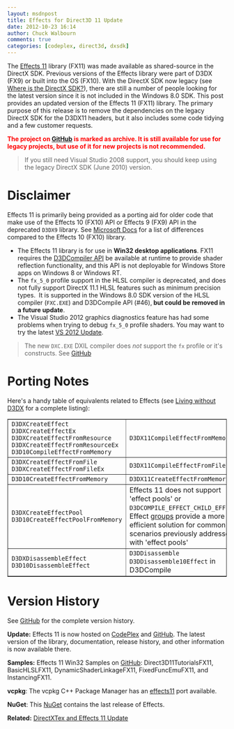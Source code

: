 ```yaml
---
layout: msdnpost
title: Effects for Direct3D 11 Update
date: 2012-10-23 16:14
author: Chuck Walbourn
comments: true
categories: [codeplex, direct3d, dxsdk]
---
```

The <a href="https://docs.microsoft.com/en-us/windows/desktop/direct3d11/d3d11-graphics-programming-guide-effects">Effects 11</a> library (FX11) was made available as shared-source in the DirectX SDK. Previous versions of the Effects library were part of D3DX (FX9) or built into the OS (FX10). With the DirectX SDK now legacy (see <a href="https://aka.ms/dxsdk">Where is the DirectX SDK?</a>), there are still a number of people looking for the latest version since it is not included in the Windows 8.0 SDK. This post provides an updated version of the Effects 11 (FX11) library. The primary purpose of this release is to remove the dependencies on the legacy DirectX SDK for the D3DX11 headers, but it also includes some code tidying and a few customer requests.
<!--more-->

<span style="color:red">**The project on [GitHub](https://github.com/Microsoft/FX11) is marked as archive. It is still available for use for legacy projects, but use of it for new projects is not recommended.**</span>

> If you still need Visual Studio 2008 support, you should keep using the legacy DirectX SDK (June 2010) version.

<h1>Disclaimer</h1>

Effects 11 is primarily being provided as a porting aid for older code that make use of the Effects 10 (FX10) API or Effects 9 (FX9) API in the deprecated <code>D3DX9</code> library. See <a href="https://docs.microsoft.com/en-us/windows/desktop/direct3d11/d3d11-graphics-programming-guide-effects-differences">Microsoft Docs</a> for a list of differences compared to the Effects 10 (FX10) library.

<ul>
 	<li>The Effects 11 library is for use in <strong>Win32 desktop applications</strong>. FX11 requires the <a href="https://walbourn.github.io/hlsl-fxc-and-d3dcompile/">D3DCompiler API</a> be available at runtime to provide shader reflection functionality, and this API is not deployable for Windows Store apps on Windows 8 or Windows RT.</li>
 	<li>The <code>fx_5_0</code> profile support in the HLSL compiler is deprecated, and does not fully support DirectX 11.1 HLSL features such as minimum precision types.  It is supported in the Windows 8.0 SDK version of the HLSL compiler (<code>FXC.EXE</code>) and D3DCompile API (#46),<strong> but could be removed in a future update</strong>.</li>
 	<li>The Visual Studio 2012 graphics diagnostics feature has had some problems when trying to debug <code>fx_5_0</code> profile shaders. You may want to try the latest <a href="http://go.microsoft.com/fwlink/?LinkID=290979">VS 2012 Update</a>.</li>
</ul>

> The new ``DXC.EXE`` DXIL compiler does *not* support the ``fx`` profile or it's constructs. See [GitHub](https://github.com/Microsoft/DirectXShaderCompiler/)

<h1>Porting Notes</h1>

Here's a handy table of equivalents related to Effects (see <a href="https://walbourn.github.io/living-without-d3dx/">Living without D3DX</a> for a complete listing):

<table border="1">
<tbody>
<tr>
<td><code>D3DXCreateEffect
D3DXCreateEffectEx
D3DXCreateEffectFromResource
D3DXCreateEffectFromResourceEx
D3D10CompileEffectFromMemory</code></td>
<td><code>D3DX11CompileEffectFromMemory</code></td>
</tr>
<tr>
<td><code>D3DXCreateEffectFromFile
D3DXCreateEffectFromFileEx</code></td>
<td><code>D3DX11CompileEffectFromFile</code></td>
</tr>
<tr>
<td><code>D3D10CreateEffectFromMemory</code></td>
<td><code>D3DX11CreateEffectFromMemory</code></td>
</tr>
<tr>
<td><code>D3DXCreateEffectPool
D3D10CreateEffectPoolFromMemory</code></td>
<td>Effects 11 does not support 'effect pools'
or <code>D3DCOMPILE_EFFECT_CHILD_EFFECT</code>. Effect <a href="https://docs.microsoft.com/en-us/windows/desktop/direct3d11/d3d11-effect-group-syntax">groups</a> provide a more efficient solution for common scenarios previously addressed with 'effect pools'</td>
</tr>
<tr>
<td><code>D3DXDisassembleEffect
D3D10DisassembleEffect</code></td>
<td><code>D3DDisassemble</code>
<code>D3DDisassemble10Effect</code> in D3DCompile</td>
</tr>
</tbody>
</table>

<h1>Version History</h1>

See [GitHub](https://github.com/microsoft/FX11/blob/master/HISTORY.md) for the complete version history.

<strong>Update:</strong> Effects 11 is now hosted on <a href="http://go.microsoft.com/fwlink/?LinkId=271568">CodePlex</a> and <a href="https://github.com/Microsoft/FX11">GitHub</a>. The latest version of the library, documentation, release history, and other information is now available there.

<strong>Samples:</strong> Effects 11 Win32 Samples on <a href="https://github.com/walbourn/directx-sdk-samples">GitHub</a>: Direct3D11TutorialsFX11, BasicHLSLFX11, DynamicShaderLinkageFX11, FixedFuncEmuFX11, and InstancingFX11.

<strong>vcpkg</strong>: The vcpkg C++ Package Manager has an [effects11](https://github.com/microsoft/vcpkg/tree/master/ports/effects11) port available.

<strong>NuGet</strong>: This [NuGet](https://www.nuget.org/packages/fx11_desktop_2017) contains the last release of Effects.

<strong>Related:</strong> <a href="https://walbourn.github.io/directxtex-and-effects-11-update/">DirectXTex and Effects 11 Update</a>
